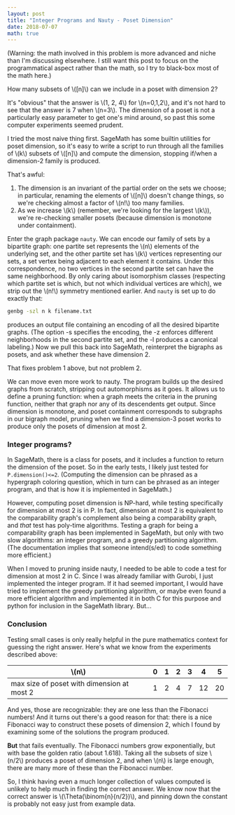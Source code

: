 ```yaml
---
layout: post
title: "Integer Programs and Nauty - Poset Dimension"
date: 2018-07-07
math: true
---
```

(Warning: the math involved in this problem is more advanced and niche than I'm discussing elsewhere.  I still want this post to focus on the programmatical aspect rather than the math, so I try to black-box most of the math here.)

>
How many subsets of \\([n]\\) can we include in a poset with dimension 2?
>

It's "obvious" that the answer is \\(1, 2, 4\\) for \\(n=0,1,2\\), and it's not hard to see that the answer is 7 when \\(n=3\\).  The dimension of a poset is not a particularly easy parameter to get one's mind around, so past this some computer experiments seemed prudent.

I tried the most naive thing first.  SageMath has some builtin utilities for poset dimension, so it's easy to write a script to run through all the families of \\(k\\) subsets of \\([n]\\) and compute the dimension, stopping if/when a dimension-2 family is produced.

That's awful:

1. The dimension is an invariant of the partial order on the sets we choose; in particular, renaming the elements of \\([n]\\) doesn't change things, so we're checking almost a factor of \\(n!\\) too many families.
2. As we increase \\(k\\) (remember, we're looking for the largest \\(k\\)), we're re-checking smaller posets (because dimension is monotone under containment).

Enter the graph package `nauty`.  We can encode our family of sets by a bipartite graph: one partite set represents the \\(n\\) elements of the underlying set, and the other partite set has \\(k\\) vertices representing our sets, a set vertex being adjacent to each element it contains.  Under this correspondence, no two vertices in the second partite set can have the same neighborhood.  By only caring about isomorphism classes (respecting which partite set is which, but not which individual vertices are which), we strip out the \\(n!\\) symmetry mentioned earlier.  And `nauty` is set up to do exactly that:
```bash
genbg -szl n k filename.txt
```
produces an output file containing an encoding of all the desired bipartite graphs.  (The option -s specifies the encoding, the -z enforces different neighborhoods in the second partite set, and the -l produces a canonical labeling.)  Now we pull this back into SageMath, reinterpret the bigraphs as posets, and ask whether these have dimension 2.

That fixes problem 1 above, but not problem 2.

We can move even more work to nauty.  The program builds up the desired graphs from scratch, stripping out automorphisms as it goes.  It allows us to define a pruning function: when a graph meets the criteria in the pruning function, neither that graph nor any of its descendents get output.  Since dimension is monotone, and poset containment corresponds to subgraphs in our bigraph model, pruning when we find a dimension-3 poset works to produce only the posets of dimension at most 2.



### Integer programs?
In SageMath, there is a class for posets, and it includes a function to return the dimension of the poset.  So in the early tests, I likely just tested for `P.dimension()<=2`.  (Computing the dimension can be phrased as a hypergraph coloring question, which in turn can be phrased as an integer program, and that is how it is implemented in SageMath.)

However, computing poset dimension is NP-hard, while testing specifically for dimension at most 2 is in P.  In fact, dimension at most 2 is equivalent to the comparability graph's complement also being a comparability graph, and _that_ test has poly-time algorithms.  Testing a graph for being a comparability graph has been implemented in SageMath, but only with two slow algorithms: an integer program, and a greedy partitioning algorithm.  (The documentation implies that someone intend(s/ed) to code something more efficient.)

When I moved to pruning inside nauty, I needed to be able to code a test for dimension at most 2 in C.  Since I was already familiar with Gurobi, I just implemented the integer program.  If it had seemed important, I would have tried to implement the greedy partitioning algorithm, or maybe even found a more efficient algorithm and implemented it in both C for this purpose and python for inclusion in the SageMath library. But...

### Conclusion
Testing small cases is only really helpful in the pure mathematics context for guessing the right answer.  Here's what we know from the experiments described above:

| \\(n\\) | 0 | 1 | 2 | 3 | 4 | 5 |
|---------|---|---|---|---|---|---|
|max size of poset with dimension at most 2| 1 | 2 | 4 | 7 | 12| 20|

And yes, those are recognizable: they are one less than the Fibonacci numbers!  And it turns out there's a good reason for that: there is a nice Fibonacci way to construct these posets of dimension 2, which I found by examining some of the solutions the program produced.

**But** that fails eventually.  The Fibonacci numbers grow exponentially, but with base the golden ratio (about 1.618).  Taking all the subsets of size \\(n/2\\) produces a poset of dimension 2, and when \\(n\\) is large enough, there are many more of these than the Fibonacci number.

So, I think having even a much longer collection of values computed is unlikely to help much in finding the correct answer.  We know now that the correct answer is \\(\Theta(\binom{n}{n/2})\\), and pinning down the constant is probably not easy just from example data.
